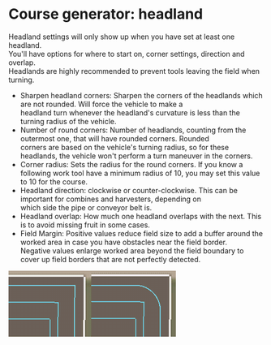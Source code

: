 # Course generator: headland

  
Headland settings will only show up when you have set at least one headland.  
You'll have options for where to start on, corner settings, direction and overlap.  
Headlands are highly recommended to prevent tools leaving the field when turning.  


  
- Sharpen headland corners: Sharpen the corners of the headlands which are not rounded. Will force the vehicle to make a  
headland turn whenever the headland's curvature is less than the turning radius of the vehicle.  
- Number of round corners: Number of headlands, counting from the outermost one, that will have rounded corners. Rounded  
corners are based on the vehicle's turning radius, so for these headlands, the vehicle won't perform a turn maneuver in the corners.  
- Corner radius: Sets the radius for the round corners. If you know a following work tool have a minimum radius of 10, you may set this value to 10 for the course.  
- Headland direction: clockwise or counter-clockwise. This can be important for combines and harvesters, depending on  
which side the pipe or conveyor belt is.  
- Headland overlap: How much one headland overlaps with the next. This is to avoid missing fruit in some cases.  
- Field Margin: Positive values reduce field size to add a buffer around the worked area in case you have obstacles near the field border.  
Negative values enlarge worked area beyond the field boundary to cover up field borders that are not perfectly detected.  


![Image](../assets/images/sharproundcorner_0_0_330_130.png)

